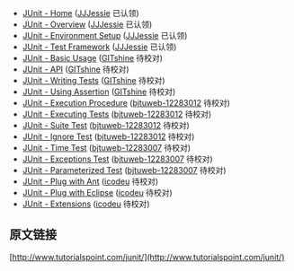 - [JUnit - Home](index.md) ([JJJessie](https://github.com/JJJessie) 已认领)
- [JUnit - Overview](overview.md)  ([JJJessie](https://github.com/JJJessie) 已认领)
- [JUnit - Environment Setup](environment-setup.md)  ([JJJessie](https://github.com/JJJessie) 已认领)
- [JUnit - Test Framework](test-framework.md) ([JJJessie](https://github.com/JJJessie) 已认领)
- [JUnit - Basic Usage](basic-usage.md)  ([GITshine](https://github.com/GITshine) 待校对)
- [JUnit - API](api.md)  ([GITshine](https://github.com/GITshine) 待校对)
- [JUnit - Writing Tests](writing-tests.md)  ([GITshine](https://github.com/GITshine) 待校对)
- [JUnit - Using Assertion](using-assertion.md)  ([GITshine](https://github.com/GITshine) 待校对)
- [JUnit - Execution Procedure](execution-procedure.md) ([bjtuweb-12283012](https://github.com/bjtuweb-12283012) 待校对)
- [JUnit - Executing Tests](executing-tests.md) ([bjtuweb-12283012](https://github.com/bjtuweb-12283012) 待校对)
- [JUnit - Suite Test](suite-test.md) ([bjtuweb-12283012](https://github.com/bjtuweb-12283012) 待校对)
- [JUnit - Ignore Test](ignore-test.md) ([bjtuweb-12283012](https://github.com/bjtuweb-12283012) 待校对)
- [JUnit - Time Test](time-test.md) ([bjtuweb-12283007](https://github.com/bjtuweb-12283007) 待校对)
- [JUnit - Exceptions Test](exceptions-test.md) ([bjtuweb-12283007](https://github.com/bjtuweb-12283007) 待校对)
- [JUnit - Parameterized Test](parameterized-test.md) ([bjtuweb-12283007](https://github.com/bjtuweb-12283007) 待校对)
- [JUnit - Plug with Ant](plug-with-ant.md) ([icodeu](https://github.com/icodeu) 待校对)
- [JUnit - Plug with Eclipse](plug-with-eclipse.md) ([icodeu](https://github.com/icodeu) 待校对)
- [JUnit - Extensions](extensions.md) ([icodeu](https://github.com/icodeu) 待校对)


## 原文链接

[http://www.tutorialspoint.com/junit/](http://www.tutorialspoint.com/junit/)
